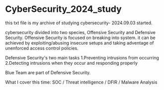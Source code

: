 # CyberSecurity_2024_study
this txt file is my archive of studying cybersecurity- 2024.09.03 started.

cybersecurity divided into two species, Offensive Security and Defensive Security.
Offensive Security is focused on breaking into system. it can be achieved by exploiting/abusing insecure setups and taking adventage of unenforced access control policies.

Defensive Security's two main tasks 
1.Preventing intrusions from occurring
2.Detecting intrusions when they occur and responding properly

Blue Team are part of Defensive Security.

What I cover this time:
SOC / Threat intelligence / DFIR / Malware Analysis
